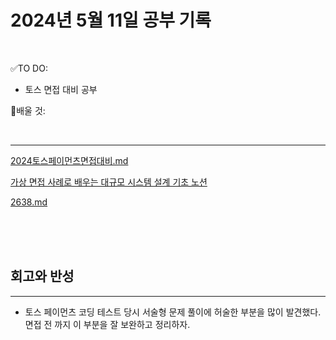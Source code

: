 # 2024년 5월 11일 공부 기록 

<br>

✅TO DO: 

- 토스 면접 대비 공부

💭배울 것:


<br>

---

[2024토스페이먼츠면접대비.md](..%2F..%2F..%2F%EA%B8%B0%ED%83%80%2F2024%ED%86%A0%EC%8A%A4%ED%8E%98%EC%9D%B4%EB%A8%BC%EC%B8%A0%EB%A9%B4%EC%A0%91%EB%8C%80%EB%B9%84.md)

[가상 면접 사례로 배우는 대규모 시스템 설계 기초 노션](https://seong-uk52.notion.site/07dc8b63045f4db3927b0003b44230f3?pvs=4)

[2638.md](..%2F..%2F..%2FAlgorithm%2FSolvedProblem%2F%EA%B5%AC%ED%98%84%2F2638%2F2638.md)


<br><br><br>





## 회고와 반성

---

- 토스 페이먼츠 코딩 테스트 당시 서술형 문제 풀이에 허술한 부분을 많이
발견했다. 면접 전 까지 이 부분을 잘 보완하고 정리하자.
